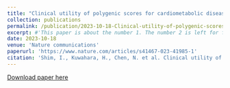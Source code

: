```yaml
---
title: "Clinical utility of polygenic scores for cardiometabolic disease in Arabs"
collection: publications
permalink: /publication/2023-10-18-Clinical-utility-of-polygenic-scores-for-cardiometabolic-disease-in-Arabs
excerpt: #'This paper is about the number 1. The number 2 is left for future work.'
date: 2023-10-18
venue: 'Nature communications'
paperurl: 'https://www.nature.com/articles/s41467-023-41985-1'
citation: 'Shim, I., Kuwahara, H., Chen, N. et al. Clinical utility of polygenic scores for cardiometabolic disease in Arabs. Nat Commun 14, 6535 (2023). https://doi.org/10.1038/s41467-023-41985-1'
---
```

[Download paper here](https://www.nature.com/articles/s41467-023-41985-1.pdf?pdf=button%20sticky)